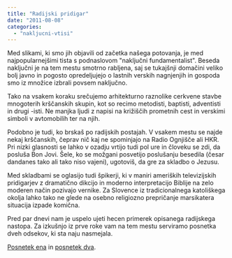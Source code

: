 ```yaml
---
title: "Radijski pridigar"
date: "2011-08-08"
categories:
  - "nakljucni-vtisi"
---
```


Med slikami, ki smo jih objavili od začetka našega potovanja, je med najpopularnejšimi tista s podnaslovom "naključni fundamentalist". Beseda naključni je na tem mestu smotrno rabljena, saj se tukajšnji domačini veliko bolj javno in pogosto opredeljujejo o lastnih verskih nagnjenjih in gospoda smo iz množice izbrali povsem naključno.

Tako na vsakem koraku srečujemo arhitekturno raznolike cerkvene stavbe mnogoterih krščanskih skupin, kot so recimo metodisti, baptisti, adventisti in drugi -isti. Ne manjka ljudi z napisi na križiščih prometnih cest in verskimi simboli v avtomobilih ter na njih.

Podobno je tudi, ko brskaš po radijskih postajah. V vsakem mestu se najde nekaj krščanskih, čeprav nič kaj ne spominjajo na Radio Ognjišče ali HKR. Pri nizki glasnosti se lahko v ozadju vrtijo tudi pol ure in človeku se zdi, da posluša Bon Jovi. Šele, ko se možgani posvetijo poslušanju besedila (česar dandanes tako ali tako niso vajeni), ugotoviš, da gre za skladbo o Jezusu.

Med skladbami se oglasijo tudi špikerji, ki v maniri ameriških televizijskih pridigarjev z dramatično dikcijo in moderno interpretacijo Biblije na zelo moderen način pozivajo vernike. Za Slovence iz tradicionalnega katoliškega okolja lahko tako ne glede na osebno religiozno prepričanje marsikatera situacija izpade komična.

Pred par dnevi nam je uspelo ujeti hecen primerek opisanega radijskega nastopa. Za izkušnjo iz prve roke vam na tem mestu serviramo posnetka dveh odsekov, ki sta naju nasmejala.

[Posnetek ena](/preacher1.mp3) in [posnetek dva](/preacher2.mp3).
